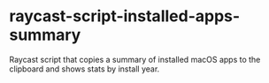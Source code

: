 # raycast-script-installed-apps-summary
Raycast script that copies a summary of installed macOS apps to the clipboard and shows stats by install year.
